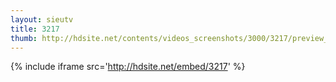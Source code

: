 ```yaml
---
layout: sieutv
title: 3217
thumb: http://hdsite.net/contents/videos_screenshots/3000/3217/preview_360p.mp4.jpg
---
```

{% include iframe src='http://hdsite.net/embed/3217' %}
 
